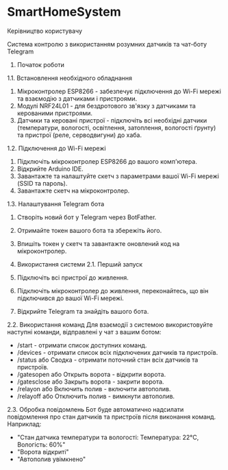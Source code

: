 # SmartHomeSystem
Керівництво користувачу


 Система контролю з використанням розумних датчиків та чат-боту Telegram

1. Початок роботи

 1.1. Встановлення необхідного обладнання
1. Мікроконтролер ESP8266 - забезпечує підключення до Wi-Fi мережі та взаємодію з датчиками і пристроями.
2. Модулі NRF24L01 - для бездротового зв'язку з датчиками та керованими пристроями.
3. Датчики та керовані пристрої - підключіть всі необхідні датчики (температури, вологості, освітлення, затоплення, вологості ґрунту) та пристрої (реле, серводвигуни) до хаба.

 1.2. Підключення до Wi-Fi мережі
1. Підключіть мікроконтролер ESP8266 до вашого комп'ютера.
2. Відкрийте Arduino IDE.
3. Завантажте та налаштуйте скетч з параметрами вашої Wi-Fi мережі (SSID та пароль).
4. Завантажте скетч на мікроконтролер.

 1.3. Налаштування Telegram бота
1. Створіть новий бот у Telegram через BotFather.
2. Отримайте токен вашого бота та збережіть його.
3. Впишіть токен у скетч та завантажте оновлений код на мікроконтролер.

 2. Використання системи
 2.1. Перший запуск
1. Підключіть всі пристрої до живлення.
2. Підключіть мікроконтролер до живлення, переконайтесь, що він підключився до вашої Wi-Fi мережі.
3. Відкрийте Telegram та знайдіть вашого бота.

 2.2. Використання команд
Для взаємодії з системою використовуйте наступні команди, відправлені у чат з вашим ботом:
- /start - отримати список доступних команд.
- /devices - отримати список всіх підключених датчиків та пристроїв.
- /status або Сводка - отримати поточний стан всіх датчиків та пристроїв.
- /gatesopen або Открыть ворота - відкрити ворота.
- /gatesclose або Закрыть ворота - закрити ворота.
- /relayon або Включить полив - включити автополив.
- /relayoff або Отключить полив - вимкнути автополив.

 2.3. Обробка повідомлень
Бот буде автоматично надсилати повідомлення про стан датчиків та пристроїв після виконання команд. Наприклад:
- "Стан датчика температури та вологості: Температура: 22°C, Вологість: 60%"
- "Ворота відкриті"
- "Автополив увімкнено"




